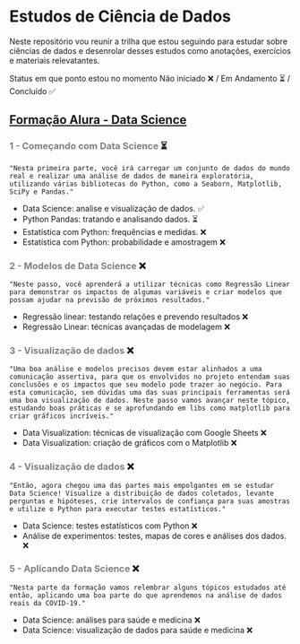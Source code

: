 
# Estudos de Ciência de Dados

Neste repositório vou reunir a trilha que estou seguindo para estudar sobre ciências de dados e desenrolar desses estudos como anotações, exercícios e materiais relevatantes.

Status em que ponto estou no momento Não iniciado ❌ / Em Andamento ⏳ / Concluído ✅


## [Formação Alura - Data Science](https://cursos.alura.com.br/formacao-data-science)

### <span style="color:gray">**1 - Começando com Data Science**</span> ⏳

`"Nesta primeira parte, você irá carregar um conjunto de dados do mundo real e realizar uma análise de dados de maneira exploratória, utilizando várias bibliotecas do Python, como a Seaborn, Matplotlib, SciPy e Pandas."`

* Data Science: analise e visualização de dados. ✅
* Python Pandas: tratando e analisando dados. ⏳
* Estatística com Python: frequências e medidas. ❌
* Estatística com Python: probabilidade e amostragem ❌


### <span style="color:gray">**2 - Modelos de Data Science**</span>  ❌
`"Neste passo, você aprenderá a utilizar técnicas como Regressão Linear para demonstrar os impactos de algumas variáveis e criar modelos que possam ajudar na previsão de próximos resultados."`

* Regressão linear: testando relações e prevendo resultados ❌
* Regressão Linear: técnicas avançadas de modelagem ❌

### <span style="color:gray">**3 - Visualização de dados**</span> ❌
`"Uma boa análise e modelos precisos devem estar alinhados a uma comunicação assertiva, para que os envolvidos no projeto entendam suas conclusões e os impactos que seu modelo pode trazer ao negócio. Para esta comunicação, sem dúvidas uma das suas principais ferramentas será uma boa visualização de dados. Neste passo vamos avançar neste tópico, estudando boas práticas e se aprofundando em libs como matplotlib para criar gráficos incríveis."`

* Data Visualization: técnicas de visualização com Google Sheets ❌
* Data Visualization: criação de gráficos com o Matplotlib ❌

### <span style="color:gray">**4 - Visualização de dados**</span> ❌
`"Então, agora chegou uma das partes mais empolgantes em se estudar Data Science! Visualize a distribuição de dados coletados, levante perguntas e hipóteses, crie intervalos de confiança para suas amostras e utilize o Python para executar testes estatísticos."`

* Data Science: testes estatísticos com Python ❌
* Análise de experimentos: testes, mapas de cores e análises dos dados. ❌

### <span style="color:gray">**5 - Aplicando Data Science**</span> ❌
`"Nesta parte da formação vamos relembrar alguns tópicos estudados até então, aplicando uma boa parte do que aprendemos na análise de dados reais da COVID-19."`

* Data Science: análises para saúde e medicina ❌
* Data Science: visualização de dados para saúde e medicina ❌
